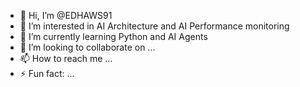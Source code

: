 - 👋 Hi, I’m @EDHAWS91
- 👀 I’m interested in AI Architecture and AI Performance monitoring 
- 🌱 I’m currently learning Python and AI Agents
- 💞️ I’m looking to collaborate on ...
- 📫 How to reach me ...
- ⚡ Fun fact: ...

<!---
EDHAWS91/EDHAWS91 is a ✨ special ✨ repository because its `README.md` (this file) appears on your GitHub profile.
You can click the Preview link to take a look at your changes.
--->
